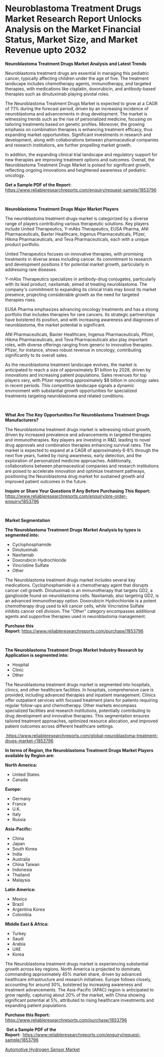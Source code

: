 <p><h1>Neuroblastoma Treatment Drugs Market Research Report Unlocks Analysis on the Market Financial Status, Market Size, and Market Revenue upto 2032</h1></p><p><strong>Neuroblastoma Treatment Drugs Market Analysis and Latest Trends</strong></p>
<p><p>Neuroblastoma treatment drugs are essential in managing this pediatric cancer, typically affecting children under the age of five. The treatment landscape includes chemotherapy agents, immunotherapy, and targeted therapies, with medications like cisplatin, doxorubicin, and antibody-based therapies such as dinutuximab playing pivotal roles. </p><p>The Neuroblastoma Treatment Drugs Market is expected to grow at a CAGR of 7.1% during the forecast period, driven by an increasing incidence of neuroblastoma and advancements in drug development. The market is witnessing trends such as the rise of personalized medicine, focusing on tailoring treatments based on genetic profiles. Moreover, the growing emphasis on combination therapies is enhancing treatment efficacy, thus expanding market opportunities. Significant investments in research and development, along with collaborations between pharmaceutical companies and research institutions, are further propelling market growth. </p><p>In addition, the expanding clinical trial landscape and regulatory support for new therapies are improving treatment options and outcomes. Overall, the Neuroblastoma Treatment Drugs Market is poised for significant growth, reflecting ongoing innovations and heightened awareness of pediatric oncology.</p></p>
<p><strong>Get a Sample PDF of the Report:&nbsp;</strong> <a href="https://www.reliableresearchreports.com/enquiry/request-sample/1853796?utm_campaign=3111&utm_medium=2&utm_source=Github&utm_content=ia&utm_term=27032025&utm_id=neuroblastoma-treatment-drugs">https://www.reliableresearchreports.com/enquiry/request-sample/1853796</a></p>
<p>&nbsp;</p>
<p><strong>Neuroblastoma Treatment Drugs Major Market Players</strong></p>
<p><p>The neuroblastoma treatment drugs market is categorized by a diverse range of players contributing various therapeutic solutions. Key players include United Therapeutics, Y-mAbs Therapeutics, EUSA Pharma, ANI Pharmaceuticals, Baxter Healthcare, Ingenus Pharmaceuticals, Pfizer, Hikma Pharmaceuticals, and Teva Pharmaceuticals, each with a unique product portfolio.</p><p>United Therapeutics focuses on innovative therapies, with promising treatments in diverse areas including cancer. Its commitment to research and development positions it for potential market growth, particularly in addressing rare diseases.</p><p>Y-mAbs Therapeutics specializes in antibody-drug conjugates, particularly with its lead product, naxitamab, aimed at treating neuroblastoma. The company's commitment to expanding its clinical trials may boost its market presence, projecting considerable growth as the need for targeted therapies rises.</p><p>EUSA Pharma emphasizes advancing oncology treatments and has a strong portfolio that includes therapies for rare cancers. Its strategic partnerships have bolstered its position, and with increasing awareness and diagnoses of neuroblastoma, the market potential is significant. </p><p>ANI Pharmaceuticals, Baxter Healthcare, Ingenus Pharmaceuticals, Pfizer, Hikma Pharmaceuticals, and Teva Pharmaceuticals also play important roles, with diverse offerings ranging from generic to innovative therapies. Pfizer, for instance, shows robust revenue in oncology, contributing significantly to its overall sales.</p><p>As the neuroblastoma treatment landscape evolves, the market is anticipated to reach a size of approximately $1 billion by 2028, driven by innovations and increasing patient populations. Sales revenues for top players vary, with Pfizer reporting approximately $8 billion in oncology sales in recent periods. This competitive landscape signals a dynamic environment with substantial growth opportunities for specialized treatments targeting neuroblastoma and related conditions.</p></p>
<p>&nbsp;</p>
<p><strong>What Are The Key Opportunities For Neuroblastoma Treatment Drugs Manufacturers?</strong></p>
<p><p>The Neuroblastoma treatment drugs market is witnessing robust growth, driven by increased prevalence and advancements in targeted therapies and immunotherapies. Key players are investing in R&D, leading to novel drug approvals and combination therapies enhancing survival rates. The market is expected to expand at a CAGR of approximately 6-8% through the next five years, fueled by rising awareness, early detection, and the exploration of personalized medicine approaches. Additionally, collaborations between pharmaceutical companies and research institutions are poised to accelerate innovation and optimize treatment pathways, positioning the Neuroblastoma drug market for sustained growth and improved patient outcomes in the future.</p></p>
<p><strong>Inquire or Share Your Questions If Any Before Purchasing This Report:</strong> <a href="https://www.reliableresearchreports.com/enquiry/pre-order-enquiry/1853796?utm_campaign=3111&utm_medium=2&utm_source=Github&utm_content=ia&utm_term=27032025&utm_id=neuroblastoma-treatment-drugs">https://www.reliableresearchreports.com/enquiry/pre-order-enquiry/1853796</a></p>
<p>&nbsp;</p>
<p><strong>Market Segmentation</strong></p>
<p><strong>The Neuroblastoma Treatment Drugs Market Analysis by types is segmented into:</strong></p>
<p><ul><li>Cyclophosphamide</li><li>Dinutuximab</li><li>Naxitamab</li><li>Doxorubicin Hydrochloride</li><li>Vincristine Sulfate</li><li>Other</li></ul></p>
<p><p>The Neuroblastoma treatment drugs market includes several key medications. Cyclophosphamide is a chemotherapy agent that disrupts cancer cell growth. Dinutuximab is an immunotherapy that targets GD2, a ganglioside found on neuroblastoma cells. Naxitamab, also targeting GD2, is an advanced immunotherapy option. Doxorubicin Hydrochloride is a potent chemotherapy drug used to kill cancer cells, while Vincristine Sulfate inhibits cancer cell division. The "Other" category encompasses additional agents and supportive therapies used in neuroblastoma management.</p></p>
<p><strong>Purchase this Report:&nbsp;</strong><a href="https://www.reliableresearchreports.com/purchase/1853796?utm_campaign=3111&utm_medium=2&utm_source=Github&utm_content=ia&utm_term=27032025&utm_id=neuroblastoma-treatment-drugs">https://www.reliableresearchreports.com/purchase/1853796</a></p>
<p>&nbsp;</p>
<p><strong>The Neuroblastoma Treatment Drugs Market Industry Research by Application is segmented into:</strong></p>
<p><ul><li>Hospital</li><li>Clinic</li><li>Other</li></ul></p>
<p><p>The Neuroblastoma treatment drugs market is segmented into hospitals, clinics, and other healthcare facilities. In hospitals, comprehensive care is provided, including advanced therapies and inpatient management. Clinics offer outpatient services with focused treatment plans for patients requiring regular follow-ups and chemotherapy. Other markets encompass specialized facilities and research institutions, potentially contributing to drug development and innovative therapies. This segmentation ensures tailored treatment approaches, optimized resource allocation, and improved patient outcomes across different healthcare settings.</p></p>
<p><a href="https://www.reliableresearchreports.com/global-neuroblastoma-treatment-drugs-market-r1853796?utm_campaign=3111&utm_medium=2&utm_source=Github&utm_content=ia&utm_term=27032025&utm_id=neuroblastoma-treatment-drugs">&nbsp;https://www.reliableresearchreports.com/global-neuroblastoma-treatment-drugs-market-r1853796</a></p>
<p><strong>In terms of Region, the Neuroblastoma Treatment Drugs Market Players available by Region are:</strong></p>
<p>
    <p> <strong> North America: </strong>
        <ul>
            <li>United States</li>
            <li>Canada</li>
        </ul>
        </p> 
    <p> <strong> Europe: </strong>
        <ul>
            <li>Germany</li>
            <li>France</li>
            <li>U.K.</li>
            <li>Italy</li>
            <li>Russia</li>
        </ul>
        </p> 
    <p> <strong> Asia-Pacific: </strong>
        <ul>
            <li>China</li>
            <li>Japan</li>
            <li>South Korea</li>
            <li>India</li>
            <li>Australia</li>
            <li>China Taiwan</li>
            <li>Indonesia</li>
            <li>Thailand</li>
            <li>Malaysia</li>
        </ul>
        </p> 
    <p> <strong> Latin America: </strong>
        <ul>
            <li>Mexico</li>
            <li>Brazil</li>
            <li>Argentina Korea</li>
            <li>Colombia</li>
        </ul>
        </p> 
    <p> <strong> Middle East & Africa: </strong>
        <ul>
            <li>Turkey</li>
            <li>Saudi</li>
            <li>Arabia</li>
            <li>UAE</li>
            <li>Korea</li>
        </ul>
    </p>
    </p>
<p><p>The Neuroblastoma treatment drugs market is experiencing substantial growth across key regions. North America is projected to dominate, commanding approximately 45% market share, driven by advanced healthcare infrastructure and research initiatives. Europe follows closely, accounting for around 30%, bolstered by increasing awareness and treatment advancements. The Asia-Pacific (APAC) region is anticipated to grow rapidly, capturing about 20% of the market, with China showing significant potential at 5%, attributed to rising healthcare investments and expanding patient populations.</p></p>
<p><strong>Purchase this Report: </strong><a href="https://www.reliableresearchreports.com/purchase/1853796?utm_campaign=3111&utm_medium=2&utm_source=Github&utm_content=ia&utm_term=27032025&utm_id=neuroblastoma-treatment-drugs">https://www.reliableresearchreports.com/purchase/1853796</a></p>
<p>&nbsp;<strong>Get a Sample PDF of the Report:&nbsp;&nbsp;</strong><a href="https://www.reliableresearchreports.com/enquiry/request-sample/1853796?utm_campaign=3111&utm_medium=2&utm_source=Github&utm_content=ia&utm_term=27032025&utm_id=neuroblastoma-treatment-drugs">https://www.reliableresearchreports.com/enquiry/request-sample/1853796</a></p>
<p><strong></strong></p>
<p><p><a href="https://github.com/akermigarib/Market-Research-Report-List-1/blob/main/automotive-hydrogen-sensor-market.md?utm_campaign=3111&utm_medium=2&utm_source=Github&utm_content=ia&utm_term=27032025&utm_id=neuroblastoma-treatment-drugs">Automotive Hydrogen Sensor Market</a></p></p>